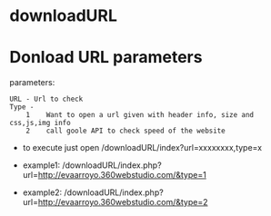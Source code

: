 # downloadURL
Donload URL parameters
=======================
parameters:

	URL - Url to check
	Type - 
		1    Want to open a url given with header info, size and css,js,img info
		2    call goole API to check speed of the website

- to execute just open /downloadURL/index?url=xxxxxxxx,type=x

- example1: /downloadURL/index.php?url=http://evaarroyo.360webstudio.com/&type=1
	   
- example2: /downloadURL/index.php?url=http://evaarroyo.360webstudio.com/&type=2
